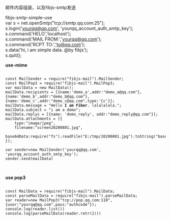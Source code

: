邮件内容组装，以及fibjs-smtp发送  

fibjs-smtp-simple-use  
var s = net.openSmtp("tcp://smtp.qq.com:25");  
s.login('yourqq@qq.com', 'yourqq_account_auth_smtp_key');  
s.command('HELO','localhost');  
s.command('MAIL FROM:','<yourqq@qq.com>');  
s.command('RCPT TO:','<to@qq.com>');  
s.data('hi, i am simple data. @by fibjs');  
s.quit();  

**use-mime**  
<pre>
<code>
const MailSender = require("fibjs-mail").MailSender;
const MailPop3 = require("fibjs-mail").MailPop3;  
var mailData = new MailData();
mailData.recipients = [{name:'demo_a',addr:"demo_a@qq.com"},{name:'demo_b',addr:"demo_b@qq.com"},{name:'demo_c',addr:"demo_c@qq.com",type:'Cc'}];
mailData.message = "Hello <b>I am Fiber</b>. lalalalala.";
mailData.subject = "i am a demo";
mailData.replys = [{name: 'demo_reply', addr:"demo_reply@qq.com"}];
mailData.attachments = [{
    type:"image/jpeg",
    filename:"screen20200801.jpg",
    base64Data:require("fs").readFile("E:/tmp/20200801.jpg").toString("base64")
}];

var sender=new MailSender('yourqq@qq.com', 'yourqq_account_auth_smtp_key');
sender.send(mailData)  

</code>
</pre>

**use pop3**
<pre>
<code>
const MailData = require("fibjs-mail").MailData;  
const parseMailData = require("fibjs-mail").parseMailData;  
var reader=new MailPop3("tcp://pop.qq.com:110",{user:"yourqq@qq.com",pass:"authcode"});  
console.log(reader.list())   
console.log(parseMailData(reader.retr(1)))  
</code>
</pre>
